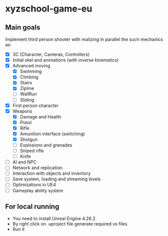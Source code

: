 # xyzschool-game-eu

## Main goals

Implement third person shooter with realizing in parallel the such mechanics as:

- [x] 3C (Character, Cameras, Controllers)
- [x] Initial skel and animations (with inverse kinematics)
- [x] Advanced moving
  - [x] Swimming
  - [x] Climbing
  - [x] Stairs
  - [x] Zipline
  - [ ] WallRun
  - [ ] Sliding
- [x] First person character
- [x] Weapons
  - [x] Damage and Health
  - [x] Pistol
  - [x] Rifle
  - [x] Amunition interface (switching)
  - [x] Shotgun
  - [ ] Explosions and grenades
  - [ ] Sniped rifle
  - [ ] Knife
- [ ] AI and NPC
- [ ] Network and replication
- [ ] Interaction with objects and inventory
- [ ] Save system, loading and streaming levels
- [ ] Optimizations in UE4
- [ ] Gameplay ability system

## For local running

- You need to install Unreal Engine 4.26.2.
- By right click on .uproject file generate required vs files
- Run it

